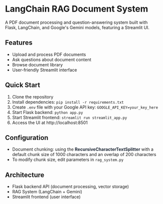 # LangChain RAG Document System

A PDF document processing and question-answering system built with Flask, LangChain, and Google's Gemini models, featuring a Streamlit UI.

## Features

- Upload and process PDF documents
- Ask questions about document content
- Browse document library
- User-friendly Streamlit interface

## Quick Start

1. Clone the repository
2. Install dependencies: `pip install -r requirements.txt`
3. Create `.env` file with your Google API key: `GOOGLE_API_KEY=your_key_here`
4. Start Flask backend: `python app.py`
5. Start Streamlit frontend: `streamlit run streamlit_app.py`
6. Access the UI at http://localhost:8501

## Configuration
- Document chunking:  using the <span style="color: #1F2937;">**RecursiveCharacterTextSplitter**</span> with a default chunk size of 1000 characters and an overlap of 200 characters
- To modify chunk size, edit parameters in `rag_system.py`

## Architecture

- Flask backend API (document processing, vector storage)
- RAG System (LangChain + Gemini)
- Streamlit frontend (user interface)
